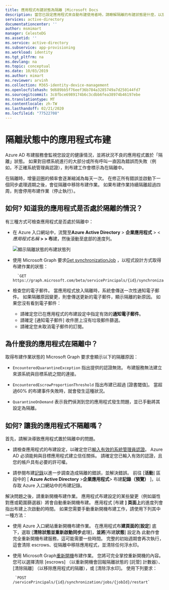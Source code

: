 ```yaml
---
title: 應用程式布建狀態為隔離 |Microsoft Docs
description: 當您已設定應用程式來自動布建使用者時，請瞭解隔離的布建狀態是什麼，以及如何將它清除。
services: active-directory
documentationcenter: ''
author: msmimart
manager: CelesteDG
ms.assetid: ''
ms.service: active-directory
ms.subservice: app-provisioning
ms.workload: identity
ms.tgt_pltfrm: na
ms.devlang: na
ms.topic: conceptual
ms.date: 10/03/2019
ms.author: mimart
ms.reviewer: arvinh
ms.collection: M365-identity-device-management
ms.openlocfilehash: 9d689bb5f76eef36b784a3285749a7d250144fd7
ms.sourcegitcommit: 3c8fbce6989174b6c3cdbb6fea38974b46197ebe
ms.translationtype: MT
ms.contentlocale: zh-TW
ms.lasthandoff: 02/21/2020
ms.locfileid: "77522708"
---
```

# <a name="application-provisioning-in-quarantine-status"></a>隔離狀態中的應用程式布建

Azure AD 布建服務會監視您設定的健康情況，並將狀況不良的應用程式置於「隔離」狀態。 如果對目標系統進行的大部分或所有呼叫一直因為錯誤而失敗（例如，不正確系統管理員認證），則布建工作會標示為在隔離中。

在隔離時，增量迴圈的頻率會逐漸縮減為每天一次。 在修正所有錯誤並啟動下一個同步處理週期之後，會從隔離中移除布建作業。 如果布建作業持續隔離超過四周，則會停用布建作業（停止執行）。

## <a name="how-do-i-know-if-my-application-is-in-quarantine"></a>如何? 知道我的應用程式是否處於隔離的情況？

有三種方式可檢查應用程式是否處於隔離中：
  
- 在 Azure 入口網站中，流覽至**Azure Active Directory** > **企業應用程式** > &lt;*應用程式名稱* **&gt; > 布**建，然後滾動至底部的進度列。  

  ![顯示隔離狀態的布建狀態列](./media/application-provisioning-quarantine-status/progress-bar-quarantined.png)

- 使用 Microsoft Graph 要求[Get synchronizationJob](https://docs.microsoft.com/graph/api/synchronization-synchronizationjob-get?view=graph-rest-beta&tabs=http) ，以程式設計方式取得布建作業的狀態：

        `GET https://graph.microsoft.com/beta/servicePrincipals/{id}/synchronization/jobs/{jobId}/`

- 檢查您的電子郵件。 當應用程式放入隔離時，系統會傳送一次性通知電子郵件。 如果隔離原因變更，則會傳送更新的電子郵件，顯示隔離的新原因。 如果您沒有看到電子郵件：

  - 請確定您已在應用程式的布建設定中指定有效的**通知電子郵件**。
  - 請確定 [通知電子郵件] 收件匣上沒有垃圾郵件篩選。
  - 請確定您未取消電子郵件的訂閱。

## <a name="why-is-my-application-in-quarantine"></a>為什麼我的應用程式在隔離中？

取得布建作業狀態的 Microsoft Graph 要求會顯示以下的隔離原因：

- `EncounteredQuarantineException` 指出提供的認證無效。 布建服務無法建立來源系統與目標系統之間的連接。

- `EncounteredEscrowProportionThreshold` 指出布建已超過 [證書閾值]。 當超過60% 的布建事件失敗時，就會發生這種狀況。

- `QuarantineOnDemand` 表示我們偵測到您的應用程式發生問題，並已手動將其設定為隔離。

## <a name="how-do-i-get-my-application-out-of-quarantine"></a>如何? 讓我的應用程式不隔離嗎？

首先，請解決導致應用程式置於隔離中的問題。

- 請檢查應用程式的布建設定，以確定您已[輸入有效的系統管理員認證](../app-provisioning/configure-automatic-user-provisioning-portal.md#configuring-automatic-user-account-provisioning)。 Azure AD 必須能夠與目標應用程式建立信任關係。 請確定您已輸入有效的認證，且您的帳戶具有必要的許可權。

- 請參閱布建[記錄](../reports-monitoring/concept-provisioning-logs.md)以進一步調查造成隔離的錯誤，並解決錯誤。 前往 [**活動**] 區段中的 [ **Azure Active Directory** &gt;**企業應用程式**&gt; 布建**記錄（預覽）** ]，以存取 Azure 入口網站中的布建記錄。

解決問題之後，請重新開機布建作業。 應用程式布建設定的某些變更（例如屬性對應或範圍篩選器）將會自動重新開機布建。 應用程式 [布建 **] 頁面上**的進度列會指出布建上次啟動的時間。 如果您需要手動重新開機布建工作，請使用下列其中一種方法：  

- 使用 Azure 入口網站重新開機布建作業。 在應用程式布**建頁面的**[**設定**] 底下，選取 [**清除狀態並重新啟動同步**處理]，**並將**[布建**狀態**] 設定為 此動作會完全重新開機布建服務，這可能需要一些時間。 完整的初始週期會再次執行，這會清除 escrows、從隔離中移除應用程式，並清除任何浮水印。

- 使用 Microsoft Graph[重新開機](https://docs.microsoft.com/graph/api/synchronization-synchronizationjob-restart?view=graph-rest-beta&tabs=http)布建作業。 您將可完全掌控重新開機的內容。 您可以選擇清除 [escrows] （以重新開機會回報隔離狀態的 [託管] 計數器）、[清除隔離] （以移除應用程式的隔離），或 [清除浮水印]。 使用下列要求：
 
       `POST /servicePrincipals/{id}/synchronization/jobs/{jobId}/restart`